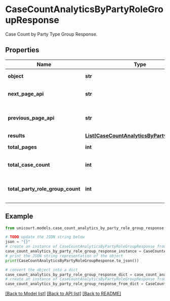 # CaseCountAnalyticsByPartyRoleGroupResponse

Case Count by Party Type Group Response.

## Properties

Name | Type | Description | Notes
------------ | ------------- | ------------- | -------------
**object** | **str** |  | [default to 'CaseCountAnalyticsByPartyRoleGroupResponse']
**next_page_api** | **str** | Next page of results if applicable. | 
**previous_page_api** | **str** | Link to previous page of results. | 
**results** | [**List[CaseCountAnalyticsByPartyRoleGroup]**](CaseCountAnalyticsByPartyRoleGroup.md) |  | 
**total_pages** | **int** | Total no. of pages. | 
**total_case_count** | **int** | Total no. of Cases for this criteria. | 
**total_party_role_group_count** | **int** | Total no. of Party Role Group for this criteria. | 

## Example

```python
from unicourt.models.case_count_analytics_by_party_role_group_response import CaseCountAnalyticsByPartyRoleGroupResponse

# TODO update the JSON string below
json = "{}"
# create an instance of CaseCountAnalyticsByPartyRoleGroupResponse from a JSON string
case_count_analytics_by_party_role_group_response_instance = CaseCountAnalyticsByPartyRoleGroupResponse.from_json(json)
# print the JSON string representation of the object
print(CaseCountAnalyticsByPartyRoleGroupResponse.to_json())

# convert the object into a dict
case_count_analytics_by_party_role_group_response_dict = case_count_analytics_by_party_role_group_response_instance.to_dict()
# create an instance of CaseCountAnalyticsByPartyRoleGroupResponse from a dict
case_count_analytics_by_party_role_group_response_from_dict = CaseCountAnalyticsByPartyRoleGroupResponse.from_dict(case_count_analytics_by_party_role_group_response_dict)
```
[[Back to Model list]](../README.md#documentation-for-models) [[Back to API list]](../README.md#documentation-for-api-endpoints) [[Back to README]](../README.md)


